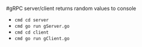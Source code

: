 #gRPC server/client returns random values to console

- `cmd cd server`
- `cmd go run gServer.go`
- `cmd cd client`
- `cmd go run gClient.go`

